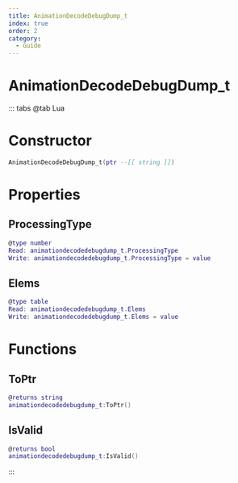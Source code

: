 ```yaml
---
title: AnimationDecodeDebugDump_t
index: true
order: 2
category:
  - Guide
---
```


# AnimationDecodeDebugDump_t

::: tabs
@tab Lua
# Constructor
```lua
AnimationDecodeDebugDump_t(ptr --[[ string ]])
```
# Properties
## ProcessingType 
```lua
@type number
Read: animationdecodedebugdump_t.ProcessingType
Write: animationdecodedebugdump_t.ProcessingType = value
```
## Elems 
```lua
@type table
Read: animationdecodedebugdump_t.Elems
Write: animationdecodedebugdump_t.Elems = value
```
# Functions
## ToPtr
```lua
@returns string
animationdecodedebugdump_t:ToPtr()
```
## IsValid
```lua
@returns bool
animationdecodedebugdump_t:IsValid()
```

:::
